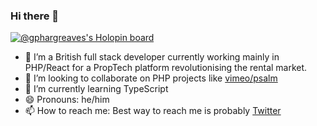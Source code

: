 ### Hi there 👋

[![@gphargreaves's Holopin board](https://holopin.io/api/user/board?user=gphargreaves)](https://holopin.io/@gphargreaves)

- 🔭 I’m a British full stack developer currently working mainly in PHP/React for a PropTech platform revolutionising the rental market.
- 👯 I’m looking to collaborate on PHP projects like [vimeo/psalm](https://github.com/vimeo/psalm)
- 🌱 I’m currently learning TypeScript
- 😄 Pronouns: he/him
- 📫 How to reach me: Best way to reach me is probably [Twitter](https://twitter.com/gphargreaves)
